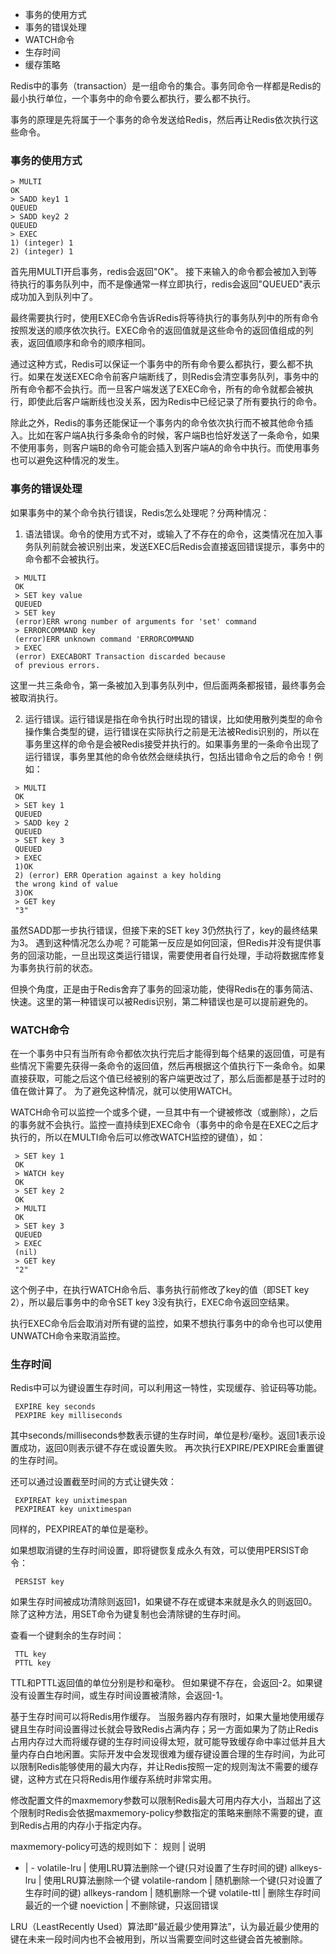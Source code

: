 - 事务的使用方式
- 事务的错误处理
- WATCH命令
- 生存时间
- 缓存策略

Redis中的事务（transaction）是一组命令的集合。事务同命令一样都是Redis的最小执行单位，一个事务中的命令要么都执行，要么都不执行。

事务的原理是先将属于一个事务的命令发送给Redis，然后再让Redis依次执行这些命令。

### 事务的使用方式
```
> MULTI
OK
> SADD key1 1
QUEUED
> SADD key2 2
QUEUED
> EXEC
1) (integer) 1
2) (integer) 1
```
首先用MULTI开启事务，redis会返回"OK"。
接下来输入的命令都会被加入到等待执行的事务队列中，而不是像通常一样立即执行，redis会返回"QUEUED"表示成功加入到队列中了。

最终需要执行时，使用EXEC命令告诉Redis将等待执行的事务队列中的所有命令按照发送的顺序依次执行。EXEC命令的返回值就是这些命令的返回值组成的列表，返回值顺序和命令的顺序相同。

通过这种方式，Redis可以保证一个事务中的所有命令要么都执行，要么都不执行。如果在发送EXEC命令前客户端断线了，则Redis会清空事务队列，事务中的所有命令都不会执行。而一旦客户端发送了EXEC命令，所有的命令就都会被执行，即使此后客户端断线也没关系，因为Redis中已经记录了所有要执行的命令。

除此之外，Redis的事务还能保证一个事务内的命令依次执行而不被其他命令插入。比如在客户端A执行多条命令的时候，客户端B也恰好发送了一条命令，如果不使用事务，则客户端B的命令可能会插入到客户端A的命令中执行。而使用事务也可以避免这种情况的发生。

### 事务的错误处理
如果事务中的某个命令执行错误，Redis怎么处理呢？分两种情况：
1. 语法错误。命令的使用方式不对，或输入了不存在的命令，这类情况在加入事务队列前就会被识别出来，发送EXEC后Redis会直接返回错误提示，事务中的命令都不会被执行。
```
 > MULTI
 OK
 > SET key value
 QUEUED
 > SET key
 (error)ERR wrong number of arguments for 'set' command
 > ERRORCOMMAND key
 (error)ERR unknown command 'ERRORCOMMAND
 > EXEC
 (error) EXECABORT Transaction discarded because
 of previous errors.
```
这里一共三条命令，第一条被加入到事务队列中，但后面两条都报错，最终事务会被取消执行。

2. 运行错误。运行错误是指在命令执行时出现的错误，比如使用散列类型的命令操作集合类型的键，运行错误在实际执行之前是无法被Redis识别的，所以在事务里这样的命令是会被Redis接受并执行的。如果事务里的一条命令出现了运行错误，事务里其他的命令依然会继续执行，包括出错命令之后的命令！例如：
```；/
 > MULTI
 OK
 > SET key 1
 QUEUED
 > SADD key 2
 QUEUED
 > SET key 3
 QUEUED
 > EXEC
 1)OK
 2) (error) ERR Operation against a key holding
 the wrong kind of value
 3)OK
 > GET key
 "3"
```
虽然SADD那一步执行错误，但接下来的SET key 3仍然执行了，key的最终结果为3。
遇到这种情况怎么办呢？可能第一反应是如何回滚，但Redis并没有提供事务的回滚功能，一旦出现这类运行错误，需要使用者自行处理，手动将数据库修复为事务执行前的状态。

但换个角度，正是由于Redis舍弃了事务的回滚功能，使得Redis在的事务简洁、快速。这里的第一种错误可以被Redis识别，第二种错误也是可以提前避免的。

### WATCH命令
在一个事务中只有当所有命令都依次执行完后才能得到每个结果的返回值，可是有些情况下需要先获得一条命令的返回值，然后再根据这个值执行下一条命令。如果直接获取，可能之后这个值已经被别的客户端更改过了，那么后面都是基于过时的值在做计算了。
为了避免这种情况，就可以使用WATCH。

WATCH命令可以监控一个或多个键，一旦其中有一个键被修改（或删除），之后的事务就不会执行。监控一直持续到EXEC命令（事务中的命令是在EXEC之后才执行的，所以在MULTI命令后可以修改WATCH监控的键值），如：
```
 > SET key 1
 OK
 > WATCH key
 OK
 > SET key 2
 OK
 > MULTI
 OK
 > SET key 3
 QUEUED
 > EXEC
 (nil)
 > GET key
 "2"
```
这个例子中，在执行WATCH命令后、事务执行前修改了key的值（即SET key 2），所以最后事务中的命令SET key 3没有执行，EXEC命令返回空结果。

执行EXEC命令后会取消对所有键的监控，如果不想执行事务中的命令也可以使用UNWATCH命令来取消监控。

### 生存时间
Redis中可以为键设置生存时间，可以利用这一特性，实现缓存、验证码等功能。
```
 EXPIRE key seconds
 PEXPIRE key milliseconds
```
其中seconds/milliseconds参数表示键的生存时间，单位是秒/毫秒。返回1表示设置成功，返回0则表示键不存在或设置失败。
再次执行EXPIRE/PEXPIRE会重置键的生存时间。

还可以通过设置截至时间的方式让键失效：
```
 EXPIREAT key unixtimespan
 PEXPIREAT key unixtimespan
```
同样的，PEXPIREAT的单位是毫秒。

如果想取消键的生存时间设置，即将键恢复成永久有效，可以使用PERSIST命令：
```
 PERSIST key
```
如果生存时间被成功清除则返回1，如果键不存在或键本来就是永久的则返回0。
除了这种方法，用SET命令为键复制也会清除键的生存时间。


查看一个键剩余的生存时间：
```
 TTL key
 PTTL key
```
TTL和PTTL返回值的单位分别是秒和毫秒。
但如果键不存在，会返回-2。如果键没有设置生存时间，或生存时间设置被清除，会返回-1。



基于生存时间可以将Redis用作缓存。
当服务器内存有限时，如果大量地使用缓存键且生存时间设置得过长就会导致Redis占满内存；另一方面如果为了防止Redis占用内存过大而将缓存键的生存时间设得太短，就可能导致缓存命中率过低并且大量内存白白地闲置。实际开发中会发现很难为缓存键设置合理的生存时间，为此可以限制Redis能够使用的最大内存，并让Redis按照一定的规则淘汰不需要的缓存键，这种方式在只将Redis用作缓存系统时非常实用。

修改配置文件的maxmemory参数可以限制Redis最大可用内存大小，当超出了这个限制时Redis会依据maxmemory-policy参数指定的策略来删除不需要的键，直到Redis占用的内存小于指定内存。

maxmemory-policy可选的规则如下：
规则 | 说明
- | -
 volatile-lru | 使用LRU算法删除一个键(只对设置了生存时间的键)
 allkeys-lru | 使用LRU算法删除一个键
 volatile-random | 随机删除一个键(只对设置了生存时间的键)
 allkeys-random | 随机删除一个键
 volatile-ttl | 删除生存时间最近的一个键
 noeviction | 不删除键，只返回错误

LRU（LeastRecently Used）算法即“最近最少使用算法”，认为最近最少使用的键在未来一段时间内也不会被用到，所以当需要空间时这些键会首先被删除。
